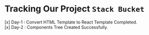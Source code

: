 # Tracking Our Project `Stack Bucket`

[x] Day-1 : Convert HTML Template to React Template Completed.<br/>
[x] Day-2 : Components Tree Created Successfully.
